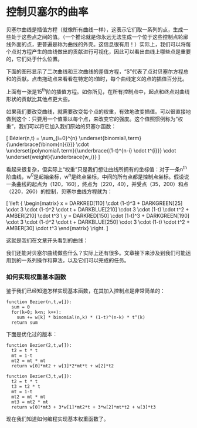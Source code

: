 # 控制贝塞尔的曲率

贝塞尔曲线是插值方程（就像所有曲线一样），这表示它们取一系列的点，生成一些处于这些点之间的值。（一个推论就是你永远无法生成一个位于这些控制点轮廓线外面的点，更普遍是称为曲线的外壳。这信息很有用！）实际上，我们可以将每个点对方程产生的曲线做出的贡献进行可视化，因此可以看出曲线上哪些点是重要的，它们处于什么位置。

下面的图形显示了二次曲线和三次曲线的差值方程，“S”代表了点对贝塞尔方程总和的贡献。点击拖动点来看看在特定的<i>t</i>值时，每个曲线定义的点的插值百分比。

<div class="figure">
  <Graphic inline={true} title="二次插值"  draw={this.drawQuadraticLerp}/>
  <Graphic inline={true} title="三次插值"      draw={this.drawCubicLerp}/>
  <Graphic inline={true} title="15次插值" draw={this.draw15thLerp}/>
</div>

上面有一张是15<sup>th</sup>阶的插值方程。如你所见，在所有控制点中，起点和终点对曲线形状的贡献比其他点更大些。

如果我们要改变曲线，就需要改变每个点的权重，有效地改变插值。可以很直接地做到这个：只要用一个值乘以每个点，来改变它的强度。这个值照惯例称为“权重”，我们可以将它加入我们原始的贝塞尔函数：

\[
  Bézier(n,t) = \sum_{i=0}^{n}
                \underset{binomial\ term}{\underbrace{\binom{n}{i}}}
                \cdot\
                \underset{polynomial\ term}{\underbrace{(1-t)^{n-i} \cdot t^{i}}}
                \cdot\
                \underset{weight}{\underbrace{w_i}}
\]

看起来很复杂，但实际上“权重”只是我们想让曲线所拥有的坐标值：对于一条n<sup>th</sup>阶曲线，w<sup>0</sup>是起始坐标，w<sup>n</sup>是终点坐标，中间的所有点都是控制点坐标。假设说一条曲线的起点为（120，160），终点为（220，40），并受点（35，200）和点（220，260）的控制，贝塞尔曲线方程就为：

\[
\left \{ \begin{matrix}
  x = DARKRED[110] \cdot (1-t)^3 + DARKGREEN[25] \cdot 3 \cdot (1-t)^2 \cdot t + DARKBLUE[210] \cdot 3 \cdot (1-t) \cdot t^2 + AMBER[210] \cdot t^3 \\
  y = DARKRED[150] \cdot (1-t)^3 + DARKGREEN[190] \cdot 3 \cdot (1-t)^2 \cdot t + DARKBLUE[250] \cdot 3 \cdot (1-t) \cdot t^2 + AMBER[30] \cdot t^3
\end{matrix} \right.
\]

这就是我们在文章开头看到的曲线：

<Graphic title="我们的三次贝塞尔曲线" setup={this.drawCubic} draw={this.drawCurve}/>

我们还能对贝塞尔曲线做些什么？实际上还有很多。文章接下来涉及到我们可能运用到的一系列操作和算法，以及它们可以完成的任务。

<div class="howtocode">

### 如何实现权重基本函数

鉴于我们已经知道怎样实现基本函数，在其加入控制点是非常简单的：

```
function Bezier(n,t,w[]):
  sum = 0
  for(k=0; k<n; k++):
    sum += w[k] * binomial(n,k) * (1-t)^(n-k) * t^(k)
  return sum
```

下面是优化过的版本：

```
function Bezier(2,t,w[]):
  t2 = t * t
  mt = 1-t
  mt2 = mt * mt
  return w[0]*mt2 + w[1]*2*mt*t + w[2]*t2

function Bezier(3,t,w[]):
  t2 = t * t
  t3 = t2 * t
  mt = 1-t
  mt2 = mt * mt
  mt3 = mt2 * mt
  return w[0]*mt3 + 3*w[1]*mt2*t + 3*w[2]*mt*t2 + w[3]*t3
```

现在我们知道如何编程实现基本权重函数了。

</div>
